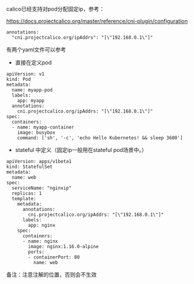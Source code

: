 calico已经支持对pod分配固定ip，参考：

https://docs.projectcalico.org/master/reference/cni-plugin/configuration

```
annotations:
  "cni.projectcalico.org/ipAddrs": "[\"192.168.0.1\"]"
```

有两个yaml文件可以参考
- 直接在定义pod
```
apiVersion: v1
kind: Pod
metadata:
  name: myapp-pod
  labels:
    app: myapp
  annotations:
    cni.projectcalico.org/ipAddrs: "[\"192.168.0.1\"]"
spec:
  containers:
  - name: myapp-container
    image: busybox
    command: ['sh', '-c', 'echo Hello Kubernetes! && sleep 3600']

```
- stateful 中定义（固定ip一般用在stateful pod场景中。）
```
apiVersion: apps/v1beta1
kind: StatefulSet
metadata:
  name: web
spec:
  serviceName: "nginxip"
  replicas: 1
  template:
    metadata:
      annotations:
        cni.projectcalico.org/ipAddrs: "[\"192.168.0.1\"]"
      labels:
        app: nginx
    spec:
      containers:
      - name: nginx  
        image: nginx:1.16.0-alpine
        ports:
        - containerPort: 80
          name: web

```
备注：注意注解的位置，否则会不生效
